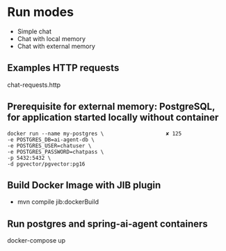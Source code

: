 # Run modes
- Simple chat
- Chat with local memory
- Chat with external memory

## Examples HTTP requests
chat-requests.http

## Prerequisite for external memory: PostgreSQL, for application started locally without container
```
docker run --name my-postgres \                    ✘ 125 
-e POSTGRES_DB=ai-agent-db \
-e POSTGRES_USER=chatuser \
-e POSTGRES_PASSWORD=chatpass \
-p 5432:5432 \
-d pgvector/pgvector:pg16
```

## Build Docker Image with JIB plugin
- mvn compile jib:dockerBuild

## Run postgres and spring-ai-agent containers
docker-compose up

